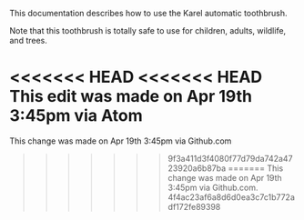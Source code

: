 This documentation describes how to use the Karel automatic toothbrush.

Note that this toothbrush is totally safe to use for children, adults, wildlife, and trees.

<<<<<<< HEAD
<<<<<<< HEAD
This edit was made on Apr 19th 3:45pm via Atom
=======
This change was made on Apr 19th 3:45pm via Github.com
>>>>>>> 9f3a411d3f4080f77d79da742a4723920a6b87ba
=======
This change was made on Apr 19th 3:45pm via Github.com.
>>>>>>> 4f4ac23af6a8d6d0ea3c7c1b772adf172fe89398
